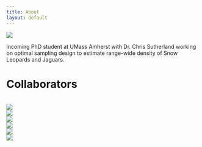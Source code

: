 ```yaml
---
title: About
layout: default
---
```


<div class="row content-row">
<div class="col-12 col-sm-4">
    <img src="{{ site.baseurl }}/images/ivy.png">
</div>
<div class="col-12 col-sm-8">
    <p>Incoming PhD student at UMass Amherst with Dr. Chris Sutherland working on optimal sampling design to estimate range-wide density of Snow Leopards and Jaguars.</p>
</div>
</div>
    
<h1>Collaborators</h1>
<br>
<div class="row justify-content-md-center">
<div class="col-4">
    <img src="{{ site.baseurl }}/images/collabs/UMass.jpg">
  </div>
<div class="col-4">
    <img src="{{ site.baseurl }}/images/collabs/Cornell.png">
  </div>
<div class="col-4">
    <img src="{{ site.baseurl }}/images/collabs/SDZ.png">
  </div>
<div class="w-100">
    </div>
<div class="col">
    <img src="{{ site.baseurl }}/images/collabs/CLO.png">
  </div>
<div class="col">
    <img src="{{ site.baseurl }}/images/collabs/MassWildlife.png">
  </div>
<div class="col">
    <img src="{{ site.baseurl }}/images/collabs/MassAudubon.png">
  </div>
</div>
</div>
